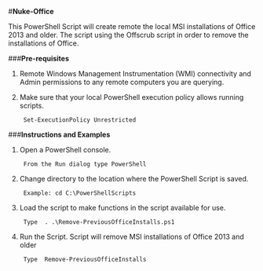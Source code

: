 ﻿#**Nuke-Office**

This PowerShell Script will create remote the local MSI installations of Office 2013 and older. The script using the Offscrub script in order to remove the installations of Office.

###**Pre-requisites**

1. Remote Windows Management Instrumentation (WMI) connectivity and Admin permissions to any remote computers you are querying. 

2. Make sure that your local PowerShell execution policy allows running scripts.
		
		Set-ExecutionPolicy Unrestricted

###**Instructions and Examples**

1. Open a PowerShell console.

		From the Run dialog type PowerShell 
		
2. Change directory to the location where the PowerShell Script is saved.

		Example: cd C:\PowerShellScripts
		
3. Load the script to make functions in the script available for use.

		Type  . .\Remove-PreviousOfficeInstalls.ps1
			
4. Run the Script. Script will remove MSI installations of Office 2013 and older

		Type  Remove-PreviousOfficeInstalls
			

	

	

